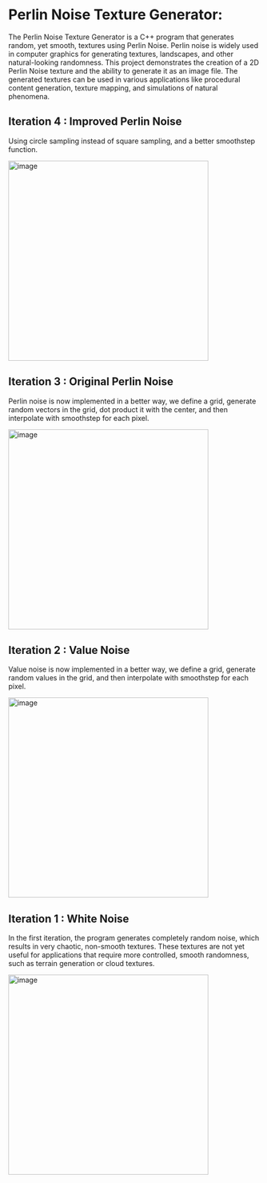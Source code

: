 # Perlin Noise Texture Generator:

The Perlin Noise Texture Generator is a C++ program that generates random, yet smooth, textures using Perlin Noise. Perlin noise is widely used in computer graphics for generating textures, landscapes, and other natural-looking randomness.
This project demonstrates the creation of a 2D Perlin Noise texture and the ability to generate it as an image file. The generated textures can be used in various applications like procedural content generation, texture mapping, and simulations of natural phenomena.

## Iteration 4 : Improved Perlin Noise
Using circle sampling instead of square sampling, and a better smoothstep function.

<img src="https://github.com/user-attachments/assets/26444c8c-b60a-4153-a83a-2532c09d9ac6" alt="image" width="400">


## Iteration 3 : Original Perlin Noise
Perlin noise is now implemented in a better way, we define a grid, generate random vectors in the grid, dot product it with the center, and then interpolate with smoothstep for each pixel.

<img src="https://github.com/user-attachments/assets/26444c8c-b60a-4153-a83a-2532c09d9ac6" alt="image" width="400">



## Iteration 2 : Value Noise
Value noise is now implemented in a better way, we define a grid, generate random values in the grid, and then interpolate with smoothstep for each pixel.


<img src="https://github.com/user-attachments/assets/5bc79fb5-718c-4645-88d3-1e0fae31b06a" alt="image" width="400">



## Iteration 1 : White Noise
In the first iteration, the program generates completely random noise, which results in very chaotic, non-smooth textures. These textures are not yet useful for applications that require more controlled, smooth randomness, such as terrain generation or cloud textures.

<img src="https://github.com/user-attachments/assets/c31850eb-903c-4410-a48b-b1354030eccf" alt="image" width="400">


